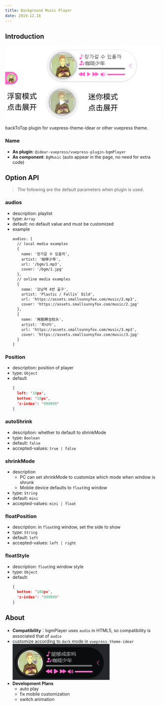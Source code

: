 ```yaml
---
title: Background Music Player
date: 2019-12.18
---
```


## Introduction

![demo.png](./images/bgm.png)

backToTop plugin for vuepress-theme-idear or other vuepress theme.  

### Name

- **As plugin**: `@idear-vuepress/vuepress-plugin-bgmPlayer`
- **As component**: `BgMusic` (auto appear in the page, no need for extra code)

## Option API

> The following are the default parameters when plugin is used.

### audios

- description: playlist
- type: `Array`
- default: no default value and must be customized
- example
  ```
  audios: [
    // local media examples
    {
      name: '장가갈 수 있을까',
      artist: '咖啡少年',
      url: '/bgm/1.mp3',
      cover: '/bgm/1.jpg'
    },
    // online media examples
    {
      name: '강남역 4번 출구',
      artist: 'Plastic / Fallin` Dild',
      url: 'https://assets.smallsunnyfox.com/music/2.mp3',
      cover: 'https://assets.smallsunnyfox.com/music/2.jpg'
    },
    {
      name: '用胳膊当枕头',
      artist: '최낙타',
      url: 'https://assets.smallsunnyfox.com/music/3.mp3',
      cover: 'https://assets.smallsunnyfox.com/music/3.jpg'
    }
  ]  
  ```

### Position

- description: position of player
- type: `Object`
- default
  ``` json
  { 
    left: '10px',
    bottom: '10px',
    'z-index': '999999'
  }
  ```

### autoShrink

- description: whether to default to shrinkMode
- type: `Boolean`
- default: `false`
- accepted-values: `true | false`

### shrinkMode

- description
  - PC can set shrinkMode to customize which mode when window is shrunk
  - Mobile device defaults to `float`ing window
- type: `String`
- default: `mini`
- accepted-values: `mini | float`

### floatPosition

- description: in `float`ing window, set the side to show
- type: `String`
- default: `left`
- accepted-values: `left | right`

### floatStyle

- description: `float`ing window style
- type: `Object`
- default:
  ```json
  { 
    bottom: '100px',
    'z-index': '999999'
  }
  ```

## About

- **Compatibility**：bgmPlayer uses `audio` in HTML5, so compatibility is associated that of `audio`
- customize according to `dark` mode in `vuepress-theme-idear`
  ![dark.png](./images/darkBgm.png)
- **Development Plans**
  - auto play
  - fix mobile customization
  - switch animation
